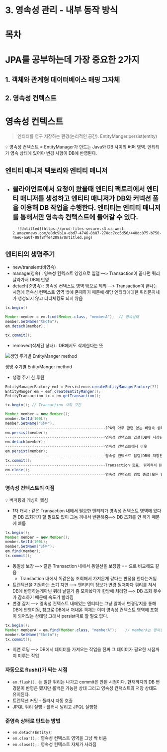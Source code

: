 # 3. 영속성 관리 - 내부 동작 방식

# 목차

# JPA를 공부하는데 가장 중요한 2가지

## 1. 객체와 관계형 데이터베이스 매핑 그자체

## 2. 영속성 컨텍스트

# 영속성 컨텍스트

> 엔티티를 영구 저장하는 환경(논리적인 공간). EntityManger.persist(entity)
> 

<aside>
💡 영속성 컨텍스트 = EntityManager가 만드는 Java와 DB 사이의 버퍼 영역. 엔티티가 영속 상태에 있어야 변경 사항이 DB에 반영된다.

</aside>

## 엔티티 매니저 팩토리와 엔티티 매니저

- 클라이언트에서 요청이 왔을때 엔티티 팩토리에서 엔티티 매니저를 생성하고 엔티티 매니저가 DB와 커넥션 풀을 이용해 DB 작업을 수행한다. 엔티티는 엔티티 매니저를 통해서만 영속속 컨택스트에 들어갈 수 있다.
    - 
        
        ![Untitled](https://prod-files-secure.s3.us-west-2.amazonaws.com/e8dc9b1a-ebd7-4746-8b87-278cc7cc5d56/448dc875-b750-46e6-aa0f-88f8ffe4209a/Untitled.png)
        

## 엔티티의 생명주기

- new/transient(비영속)
- manage(영속) : 영속성 컨텍스트 영영으로 입갤 —> Transaction이 끝나면 쿼리 날라가서 DB에 반영
- detach(준영속) : 영속성 컨텍스트 영역 밖으로 제외 —> Transaction이 끝나는 시점에 영속성 컨텍스트 영역 밖에 존재하기 때문에 해당 엔티티에대한 쿼리문자체가 생성되지 않고 더티체킹도 되지 않음

```java
tx.begin()

Member member = em.find(Member.class, "memberA");  // 영속상태
member.SetName("tkdtn");
em.detach(member);

tx.commit();
```

- removed(삭제된 상태) : DB에서도 삭제한다는 뜻

![생명 주기별 EntityManger method](https://prod-files-secure.s3.us-west-2.amazonaws.com/e8dc9b1a-ebd7-4746-8b87-278cc7cc5d56/e8ea6b13-46c5-41dd-b573-970dc1ca6ccd/Untitled.png)

생명 주기별 EntityManger method

- 생명 주기 한 루틴

```java
EntityManagerFactory emf = Persistence.createEntityManagerFactory(??)
EntityManger em = emf.createEntityManger();
EntityTransaction tx = em.getTransaction();

tx.begin(); // Transaction 시작 구간

Member member = new Member();
member.SetId(100L);
member.SetName("상수");
---------------------------------------------JPA와 아무 관련 없는 비영속 상태
em.persist(member);
---------------------------------------------영속성 컨택스트 입갤(DB에 저장된 상태 아님)
em.detach(member);
---------------------------------------------영속성 컨택스트에서 아웃
em.persist(member);
---------------------------------------------영속성 컨택스트 입갤(DB에 저장된 상태 아님)
tx.commit();
---------------------------------------------Transaction 종료, 쿼리쳐서 DB에 반영
em.close();
---------------------------------------------영속성 컨택스트 영업 종료(모든 엔티티가 준영속상태로 변경)

```

### 영속성 컨텍스트의 이점

<aside>
💡 버퍼링과 캐싱이 핵심

</aside>

- 1차 캐시 : 같은 Transaction 내에서 필요한 엔티티가 영속성 컨택스트 영역에 있다면 DB 조회까지 할 필요도 없이 그놈 꺼내서 반환해줌—> DB 조회를 안 하기 때문에 빠름

```java
tx.begin();
Member member = new Member();
member.SetId(100L);
member.SetNaem("상수");
em.find(member);
tx.commit();
```

- 동일성 보장 —> 같은 Transaction 내에서 동일선을 보장함 == 으로 비교해도 같음
    - Transaction 내에서 똑같은놈 조회해서 가져온게 같다는 판정을 한다는거임
- 트랜잭션을 지원하는 쓰기 지연 —> 엔티티의 정보가 변경 될때마다 쿼리를 쳐서 DB에 반영하는게아닌 쿼리 날릴거 좀 모아놨다가 한방에 처리함 —> DB 조회 횟수가 감소하기 때문에 속도가 빨라짐
- 변경 감지 —> 영속성 컨택스트 내에있는 엔티티는 그냥 알아서 변경감지를 통해 DB에 반영이됨, 참고로 DB에서 꺼내온 객체는 이미 영속성 컨택스트 영역에 포함이 되어있는 상태임 그래서 persist따로 할 필요 없다.

```java
tx.begin();
Member memberA = em.find(Member.class, "memberA");    // memberA는 영속성 컨택스트에 포함
member.SetName("tkdtn");
tx.commit();
```

- 지연 로딩 —> DB에서 데이터를 가져오는 작업을 진짜 그 데이터가 필요한 시점까지 미루는 작업

### 자동으로 flush()가 되는 시점

- `em.flush();` 는 일단 쿼리는 나가고 commit은 안된 시점이다. 현재까지의 DB 변경분이 반영은 됐지만 롤백은 가능한 상태 그리고 영속성 컨택스트의 저장 상태도 유지된다.
- 트랜잭션 커밋 - 플러시 자동 호출
- JPQL 쿼리 실행 - 플러시 날리고 JPQL 실행함

### 준영속 상태로 만드는 방법

- `em.detach(Entity)`;
- `em.clear();` : 영속성 컨택스트 영역을 그냥 싹 비움
- `em.close();` : 영속성 컨택스트 자체가 사라짐